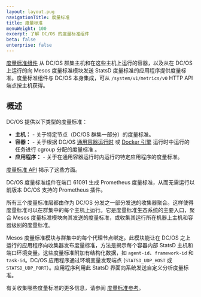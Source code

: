 ```yaml
---
layout: layout.pug
navigationTitle: 度量标准
title: 度量标准
menuWeight: 100
excerpt: 了解 DC/OS 的度量标准组件
beta: false
enterprise: false
---
```


<!-- The source repo for this topic is https://github.com/dcos/dcos-docs-site -->

[度量标准组件](/cn/1.11/overview/architecture/components/#dcos-metrics) 从 DC/OS 群集主机和在这些主机上运行的容器，以及从在 DC/OS 上运行的向 Mesos 度量标准模块发送 StatsD 度量标准的应用程序提供度量标准。度量标准组件与 DC/OS 本身集成，可从 `/system/v1/metrics/v0` HTTP API 端点按主机获得。

## 概述
DC/OS 提供以下类型的度量标准：

* **主机：** - 关于特定节点（DC/OS 群集一部分）的度量标准。
* **容器：** - 关于根据 DC/OS [通用容器运行时](/cn/1.11/deploying-services/containerizers/ucr/) 或 [Docker 引擎](/cn/1.11/deploying-services/containerizers/docker-containerizer/) 运行时中运行的任务进行 cgroup 分配的度量标准 。
* **应用程序：** - 关于在通用容器运行时内运行的特定应用程序的度量标准。

[度量标准 API](/cn/1.11/metrics/metrics-api/) 揭示了这些方面。

DC/OS 度量标准组件在端口 61091 生成 Prometheus 度量标准，从而无需运行以前版本 DC/OS 支持的 Prometheus 插件。

所有三个度量标准层都由作为 DC/OS 分发之一部分发送的收集器聚合。这样使得度量标准可以在群集中的每个主机上运行。它是度量标准生态系统的主要入口，聚合 Mesos 度量标准模块向其发送的度量标准，或收集其运行所在机器上主机和容器级别的度量标准。

Mesos 度量标准模块与群集中的每个代理节点绑定。此模块能让在 DC/OS 之上运行的应用程序向收集器发布度量标准，方法是揭示每个容器内部 StatsD 主机和端口环境变量。这些度量标准附加有结构化数据，如 `agent-id`、`framework-id` 和 `task-id`。DC/OS 应用程序通过环境变量发现端点 (`STATSD_UDP_HOST` 或 `STATSD_UDP_PORT`）。应用程序利用此 StatsD 界面向系统发送自定义分析度量标准。

有关收集哪些度量标准的更多信息，请参阅 [度量标准参考](/cn/1.11/metrics/reference/)。
